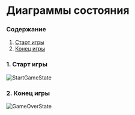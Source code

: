 # Диаграммы состояния

### Содержание

1. [Старт игры](#1)<br>
2. [Конец игры](#2)<br>

### 1. Старт игры<a name="1"></a>
![StartGameState](https://user-images.githubusercontent.com/46083782/67726297-626b9700-f9f6-11e9-81c1-9f6be7912ac3.jpg)
### 2. Конец игры<a name="2"></a>
![GameOverState](https://user-images.githubusercontent.com/46083782/67726567-49171a80-f9f7-11e9-93ae-d6cd37cfb6e3.jpg)
